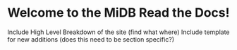 # Welcome to the MiDB Read the Docs!
Include High Level Breakdown of the site (find what where)
Include template for new additions (does this need to be section specific?)
